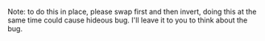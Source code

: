 Note: to do this in place, please swap first and then invert, doing this at the same time could cause hideous bug. I'll leave it to you to think about the bug.
